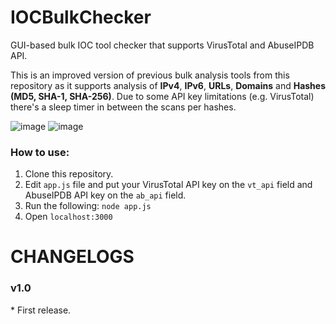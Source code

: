 # IOCBulkChecker
GUI-based bulk IOC tool checker that supports VirusTotal and AbuseIPDB API.

This is an improved version of previous bulk analysis tools from this repository as it supports analysis of **IPv4**, **IPv6**, **URLs**, **Domains** and **Hashes (MD5, SHA-1, SHA-256)**.
Due to some API key limitations (e.g. VirusTotal) there's a sleep timer in between the scans per hashes.

![image](https://github.com/sscoconutree/IOCBulkChecker/assets/59388557/0a80f0be-bcda-464b-a29f-ae882a0b3fa4)
![image](https://github.com/sscoconutree/IOCBulkChecker/assets/59388557/725fc4d6-caca-4d92-b761-33fdd3ea087a)

<h3>How to use:</h3>

1. Clone this repository.
2. Edit ```app.js``` file and put your VirusTotal API key on the ```vt_api``` field and AbuseIPDB API key on the ```ab_api``` field.
3. Run the following: ```node app.js```
4. Open ```localhost:3000```

# CHANGELOGS

<h3>v1.0</h3>
* First release.
